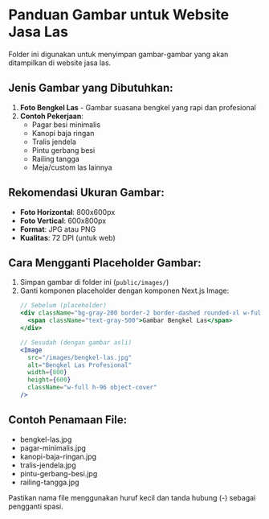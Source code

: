 # Panduan Gambar untuk Website Jasa Las

Folder ini digunakan untuk menyimpan gambar-gambar yang akan ditampilkan di website jasa las.

## Jenis Gambar yang Dibutuhkan:

1. **Foto Bengkel Las** - Gambar suasana bengkel yang rapi dan profesional
2. **Contoh Pekerjaan**:
   - Pagar besi minimalis
   - Kanopi baja ringan
   - Tralis jendela
   - Pintu gerbang besi
   - Railing tangga
   - Meja/custom las lainnya

## Rekomendasi Ukuran Gambar:

- **Foto Horizontal**: 800x600px
- **Foto Vertical**: 600x800px
- **Format**: JPG atau PNG
- **Kualitas**: 72 DPI (untuk web)

## Cara Mengganti Placeholder Gambar:

1. Simpan gambar di folder ini (`public/images/`)
2. Ganti komponen placeholder dengan komponen Next.js Image:
   ```jsx
   // Sebelum (placeholder)
   <div className="bg-gray-200 border-2 border-dashed rounded-xl w-full h-96 flex items-center justify-center">
     <span className="text-gray-500">Gambar Bengkel Las</span>
   </div>
   
   // Sesudah (dengan gambar asli)
   <Image 
     src="/images/bengkel-las.jpg" 
     alt="Bengkel Las Profesional" 
     width={800} 
     height={600}
     className="w-full h-96 object-cover"
   />
   ```

## Contoh Penamaan File:
- bengkel-las.jpg
- pagar-minimalis.jpg
- kanopi-baja-ringan.jpg
- tralis-jendela.jpg
- pintu-gerbang-besi.jpg
- railing-tangga.jpg

Pastikan nama file menggunakan huruf kecil dan tanda hubung (-) sebagai pengganti spasi.